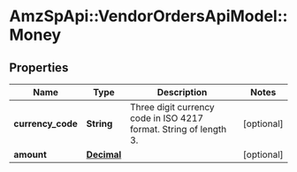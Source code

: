 # AmzSpApi::VendorOrdersApiModel::Money

## Properties
Name | Type | Description | Notes
------------ | ------------- | ------------- | -------------
**currency_code** | **String** | Three digit currency code in ISO 4217 format. String of length 3. | [optional] 
**amount** | [**Decimal**](Decimal.md) |  | [optional] 


